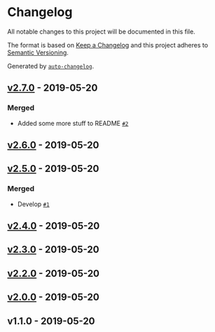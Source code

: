 # Changelog

All notable changes to this project will be documented in this file.

The format is based on [Keep a Changelog](http://keepachangelog.com/en/1.0.0/)
and this project adheres to [Semantic Versioning](http://semver.org/spec/v2.0.0.html).

Generated by [`auto-changelog`](https://github.com/CookPete/auto-changelog).

## [v2.7.0](https://github.com/rlamsal1256/changelog/compare/v2.6.0...v2.7.0) - 2019-05-20

### Merged

- Added some more stuff to README [`#2`](https://github.com/rlamsal1256/changelog/pull/2)
## [v2.6.0](https://github.com/rlamsal1256/changelog/compare/v2.5.0...v2.6.0) - 2019-05-20

## [v2.5.0](https://github.com/rlamsal1256/changelog/compare/v2.4.0...v2.5.0) - 2019-05-20

### Merged

- Develop [`#1`](https://github.com/rlamsal1256/changelog/pull/1)
## [v2.4.0](https://github.com/rlamsal1256/changelog/compare/v2.3.0...v2.4.0) - 2019-05-20

## [v2.3.0](https://github.com/rlamsal1256/changelog/compare/v2.2.0...v2.3.0) - 2019-05-20

## [v2.2.0](https://github.com/rlamsal1256/changelog/compare/v2.0.0...v2.2.0) - 2019-05-20

## [v2.0.0](https://github.com/rlamsal1256/changelog/compare/v1.1.0...v2.0.0) - 2019-05-20

## v1.1.0 - 2019-05-20
